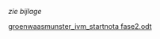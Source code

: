 *zie bijlage*

[groenwaasmunster_ivm_startnota fase2.odt](best/groenwaasmunster_ivm_startnota%20fase2.odt)

